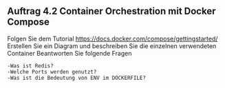 ## Auftrag 4.2 Container Orchestration mit Docker Compose

Folgen Sie dem Tutorial https://docs.docker.com/compose/gettingstarted/
Erstellen Sie ein Diagram und beschreiben Sie die einzelnen verwendeten Container
Beantworten Sie folgende Fragen
        
    -Was ist Redis?
    -Welche Ports werden genutzt?
    -Was ist die Bedeutung von ENV im DOCKERFILE?
